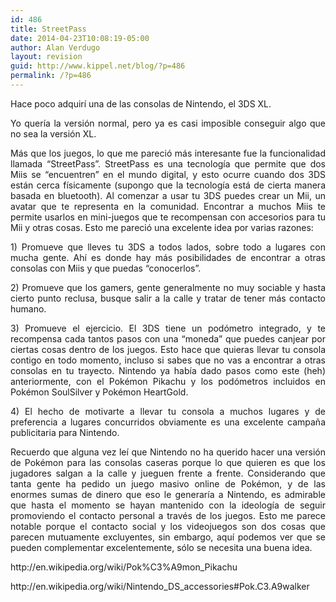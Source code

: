 ```yaml
---
id: 486
title: StreetPass
date: 2014-04-23T10:08:19-05:00
author: Alan Verdugo
layout: revision
guid: http://www.kippel.net/blog/?p=486
permalink: /?p=486
---
```

<p style="text-align: justify;">
  Hace poco adquirí una de las consolas de Nintendo, el 3DS XL.
</p>

<p style="text-align: justify;">
  Yo quería la versión normal, pero ya es casi imposible conseguir algo que no sea la versión XL.
</p>

<p style="text-align: justify;">
  Más que los juegos, lo que me pareció más interesante fue la funcionalidad llamada &#8220;StreetPass&#8221;. StreetPass es una tecnología que permite que dos Miis se &#8220;encuentren&#8221; en el mundo digital, y esto ocurre cuando dos 3DS están cerca físicamente (supongo que la tecnología está de cierta manera basada en bluetooth). Al comenzar a usar tu 3DS puedes crear un Mii, un avatar que te representa en la comunidad. Encontrar a muchos Miis te permite usarlos en mini-juegos que te recompensan con accesorios para tu Mii y otras cosas. Esto me pareció una excelente idea por varias razones:
</p>

<p style="text-align: justify;">
  1) Promueve que lleves tu 3DS a todos lados, sobre todo a lugares con mucha gente. Ahí es donde hay más posibilidades de encontrar a otras consolas con Miis y que puedas &#8220;conocerlos&#8221;.
</p>

<p style="text-align: justify;">
  2) Promueve que los gamers, gente generalmente no muy sociable y hasta cierto punto reclusa, busque salir a la calle y tratar de tener más contacto humano.
</p>

<p style="text-align: justify;">
  3) Promueve el ejercicio. El 3DS tiene un podómetro integrado, y te recompensa cada tantos pasos con una &#8220;moneda&#8221; que puedes canjear por ciertas cosas dentro de los juegos. Esto hace que quieras llevar tu consola contigo en todo momento, incluso si sabes que no vas a encontrar a otras consolas en tu trayecto. Nintendo ya había dado pasos como este (heh) anteriormente, con el Pokémon Pikachu y los podómetros incluidos en Pokémon SoulSilver y Pokémon HeartGold.
</p>

<p style="text-align: justify;">
  4) El hecho de motivarte a llevar tu consola a muchos lugares y de preferencia a lugares concurridos obviamente es una excelente campaña publicitaria para Nintendo.
</p>

<p style="text-align: justify;">
  Recuerdo que alguna vez leí que Nintendo no ha querido hacer una versión de Pokémon para las consolas caseras porque lo que quieren es que los jugadores salgan a la calle y jueguen frente a frente. Considerando que tanta gente ha pedido un juego masivo online de Pokémon, y de las enormes sumas de dinero que eso le generaría a Nintendo, es admirable que hasta el momento se hayan mantenido con la ideología de seguir promoviendo el contacto personal a través de los juegos. Esto me parece notable porque el contacto social y los videojuegos son dos cosas que parecen mutuamente excluyentes, sin embargo, aquí podemos ver que se pueden complementar excelentemente, sólo se necesita una buena idea.
</p>

<p style="text-align: justify;">
  <p style="text-align: justify;">
    http://en.wikipedia.org/wiki/Pok%C3%A9mon_Pikachu
  </p>
  
  <p style="text-align: justify;">
    http://en.wikipedia.org/wiki/Nintendo_DS_accessories#Pok.C3.A9walker
  </p>